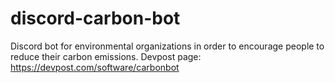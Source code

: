 # discord-carbon-bot
Discord bot for environmental organizations in order to encourage people to reduce their carbon emissions. 
Devpost page: https://devpost.com/software/carbonbot
